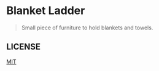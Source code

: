 # Blanket Ladder

> Small piece of furniture to hold blankets and towels.

## LICENSE

[MIT](./LICENSE)
